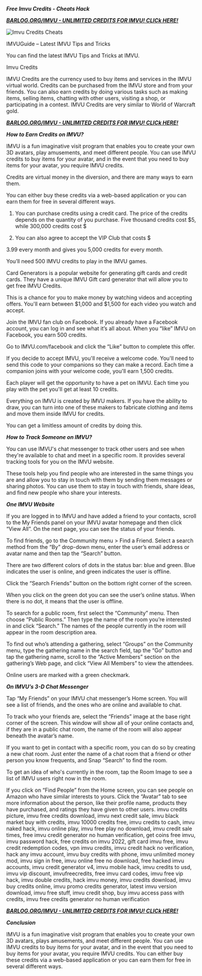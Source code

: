 ***Free Imvu Credits - Cheats Hack***

[***BARLOG.ORG/IMVU  - UNLIMITED CREDITS FOR IMVU! CLICk HERE!***](https://barlog.org/imvu)

![Imvu Credits Cheats](https://user-images.githubusercontent.com/98385801/150946436-9ed4364d-d353-474f-b24a-02441f77bdd0.png)


IMVUGuide – Latest IMVU Tips and Tricks

You can find the latest IMVU Tips and Tricks at IMVU.

Imvu Credits

IMVU Credits are the currency used to buy items and services in the IMVU virtual world. Credits can be purchased from the IMVU store and from your friends. You can also earn credits by doing various tasks such as making items, selling items, chatting with other users, visiting a shop, or participating in a contest. IMVU Credits are very similar to World of Warcraft gold.

[***BARLOG.ORG/IMVU  - UNLIMITED CREDITS FOR IMVU! CLICk HERE!***](https://barlog.org/imvu)

***How to Earn Credits on IMVU?***

IMVU is a fun imaginative visit program that enables you to create your own 3D avatars, play amusements, and meet different people. You can use IMVU credits to buy items for your avatar, and in the event that you need to buy items for your avatar, you require IMVU credits.

Credits are virtual money in the diversion, and there are many ways to earn them.

You can either buy these credits via a web-based application or you can earn them for free in several different ways.

1. You can purchase credits using a credit card. The price of the credits depends on the quantity of you purchase. Five thousand credits cost $5, while 300,000 credits cost $

2. You can also agree to accept the VIP Club that costs $

3.99 every month and gives you 5,000 credits for every month.

You’ll need 500 IMVU credits to play in the IMVU games.

Card Generators is a popular website for generating gift cards and credit cards. They have a unique IMVU Gift card generator that will allow you to get free IMVU Credits.

This is a chance for you to make money by watching videos and accepting offers. You'll earn between $1,000 and $1,500 for each video you watch and accept.

Join the IMVU fan club on Facebook. If you already have a Facebook account, you can log in and see what it’s all about. When you “like” IMVU on Facebook, you earn 500 credits.

Go to IMVU.com/facebook and click the “Like” button to complete this offer.

If you decide to accept IMVU, you'll receive a welcome code. You'll need to send this code to your companions so they can make a record. Each time a companion joins with your welcome code, you'll earn 1,500 credits.

Each player will get the opportunity to have a pet on IMVU. Each time you play with the pet you'll get at least 10 credits.

Everything on IMVU is created by IMVU makers. If you have the ability to draw, you can turn into one of these makers to fabricate clothing and items and move them inside IMVU for credits.

You can get a limitless amount of credits by doing this.

***How to Track Someone on IMVU?***

You can use IMVU's chat messenger to track other users and see when they're available to chat and meet in a specific room. It provides several tracking tools for you on the IMVU website.

These tools help you find people who are interested in the same things you are and allow you to stay in touch with them by sending them messages or sharing photos. You can use them to stay in touch with friends, share ideas, and find new people who share your interests.

***One IMVU Website***

If you are logged in to IMVU and have added a friend to your contacts, scroll to the My Friends panel on your IMVU avatar homepage and then click “View All”. On the next page, you can see the status of your friends.

To find friends, go to the Community menu > Find a Friend. Select a search method from the “By” drop-down menu, enter the user’s email address or avatar name and then tap the “Search” button.

There are two different colors of dots in the status bar: blue and green. Blue indicates the user is online, and green indicates the user is offline.

Click the “Search Friends” button on the bottom right corner of the screen.

When you click on the green dot you can see the user’s online status. When there is no dot, it means that the user is offline.

To search for a public room, first select the “Community” menu. Then choose “Public Rooms.” Then type the name of the room you’re interested in and click “Search.” The names of the people currently in the room will appear in the room description area.

To find out who’s attending a gathering, select “Groups” on the Community menu, type the gathering name in the search field, tap the “Go” button and tap the gathering name, scroll to the “Active Members” section on the gathering’s Web page, and click “View All Members” to view the attendees.

Online users are marked with a green checkmark.

***On IMVU’s 3-D Chat Messenger***

Tap “My Friends” on your IMVU chat messenger’s Home screen. You will see a list of friends, and the ones who are online and available to chat.

To track who your friends are, select the “Friends” image at the base right corner of the screen. This window will show all of your online contacts and, if they are in a public chat room, the name of the room will also appear beneath the avatar’s name.

If you want to get in contact with a specific room, you can do so by creating a new chat room. Just enter the name of a chat room that a friend or other person you know frequents, and Snap “Search” to find the room.

To get an idea of who's currently in the room, tap the Room Image to see a list of IMVU users right now in the room.

If you click on “Find People” from the Home screen, you can see people on Amazon who have similar interests to yours. Click the “Avatar” tab to see more information about the person, like their profile name, products they have purchased, and ratings they have given to other users. imvu credits picture, imvu free credits download, imvu next credit sale, imvu black market buy with credits, imvu 10000 credits free, imvu credits to cash, imvu naked hack, imvu online play, imvu free play no download, imvu credit sale times, free imvu credit generator no human verification, get coins free imvu, imvu password hack, free credits on imvu 2022, gift card imvu free, imvu credit redemption codes, vpn imvu credits, imvu credit hack no verification, hack any imvu account, imvu buy credits with phone, imvu unlimited money mod, imvu sign in free, imvu online free no download, free hacked imvu accounts, imvu credit generator v4, imvu mobile hack, imvu credits to usd, imvu vip discount, imvufreecredits, free imvu card codes, imvu free vip hack, imvu double credits, hack imvu money, imvu credits download, imvu buy credits online, imvu promo credits generator, latest imvu version download, imvu free stuff, imvu credit shop, buy imvu access pass with credits, imvu free credits generator no human verification

[***BARLOG.ORG/IMVU  - UNLIMITED CREDITS FOR IMVU! CLICk HERE!***](https://barlog.org/imvu)

***Conclusion***

IMVU is a fun imaginative visit program that enables you to create your own 3D avatars, plays amusements, and meet different people. You can use IMVU credits to buy items for your avatar, and in the event that you need to buy items for your avatar, you require IMVU credits. You can either buy these credits via a web-based application or you can earn them for free in several different ways. 
